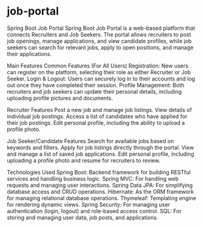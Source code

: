 # job-portal
Spring Boot Job Portal
Spring Boot Job Portal is a web-based platform that connects Recruiters and Job Seekers. The portal allows recruiters to post job openings, manage applications, and view candidate profiles, while job seekers can search for relevant jobs, apply to open positions, and manage their applications.

Main Features
Common Features (For All Users)
Registration: New users can register on the platform, selecting their role as either Recruiter or Job Seeker.
Login & Logout: Users can securely log in to their accounts and log out once they have completed their session.
Profile Management: Both recruiters and job seekers can update their personal details, including uploading profile pictures and documents.

Recruiter Features
Post a new job and manage job listings.
View details of individual job postings.
Access a list of candidates who have applied for their job postings.
Edit personal profile, including the ability to upload a profile photo.

Job Seeker/Candidate Features
Search for available jobs based on keywords and filters.
Apply for job listings directly through the portal.
View and manage a list of saved job applications.
Edit personal profile, including uploading a profile photo and resume for recruiters to review.

Technologies Used
Spring Boot: Backend framework for building RESTful services and handling business logic.
Spring MVC: For handling web requests and managing user interactions.
Spring Data JPA: For simplifying database access and CRUD operations.
Hibernate: As the ORM framework for managing relational database operations.
Thymeleaf: Templating engine for rendering dynamic views.
Spring Security: For managing user authentication (login, logout) and role-based access control.
SQL: For storing and managing user data, job posts, and applications.

